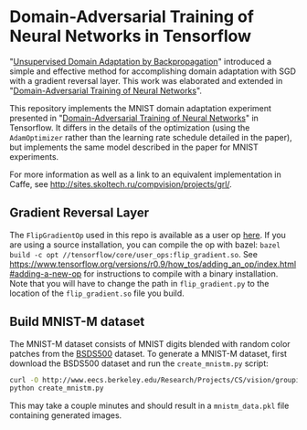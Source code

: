 # Domain-Adversarial Training of Neural Networks in Tensorflow

"[Unsupervised Domain Adaptation by Backpropagation](http://sites.skoltech.ru/compvision/projects/grl/files/paper.pdf)" introduced a simple and effective method for accomplishing domain adaptation with SGD with a gradient reversal layer. This work was elaborated and extended in "[Domain-Adversarial Training of Neural Networks](http://jmlr.org/papers/volume17/15-239/15-239.pdf)".

This repository implements the MNIST domain adaptation experiment presented in "[Domain-Adversarial Training of Neural Networks](http://jmlr.org/papers/volume17/15-239/15-239.pdf)" in Tensorflow. It differs in the details of the optimization (using the `AdamOptimizer` rather than the learning rate schedule detailed in the paper), but implements the same model described in the paper for MNIST experiments.

For more information as well as a link to an equivalent implementation in Caffe, see http://sites.skoltech.ru/compvision/projects/grl/.

## Gradient Reversal Layer

The `FlipGradientOp` used in this repo is available as a user op [here](https://github.com/pumpikano/tensorflow/tree/gradient_reversal). If you are using a source installation, you can compile the op with bazel: `bazel build -c opt //tensorflow/core/user_ops:flip_gradient.so`. See https://www.tensorflow.org/versions/r0.9/how_tos/adding_an_op/index.html#adding-a-new-op for instructions to compile with a binary installation. Note that you will have to change the path in `flip_gradient.py` to the location of the `flip_gradient.so` file you build.

## Build MNIST-M dataset

The MNIST-M dataset consists of MNIST digits blended with random color patches from the [BSDS500](http://www.eecs.berkeley.edu/Research/Projects/CS/vision/grouping/resources.html#bsds500) dataset. To generate a MNIST-M dataset, first download the BSDS500 dataset and run the `create_mnistm.py` script:

```bash
curl -O http://www.eecs.berkeley.edu/Research/Projects/CS/vision/grouping/BSR/BSR_bsds500.tgz
python create_mnistm.py
```

This may take a couple minutes and should result in a `mnistm_data.pkl` file containing generated images.

